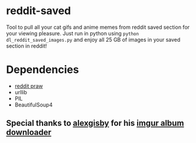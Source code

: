 # reddit-saved
Tool to pull all your cat gifs and anime memes from reddit saved section for your viewing pleasure. Just run in python using `python dl_reddit_saved_images.py` and enjoy all 25 GB of images in your saved section in reddit!

# Dependencies
- [reddit praw](https://github.com/praw-dev/praw)
- urllib
- PIL
- BeautifulSoup4


## Special thanks to [alexgisby](https://github.com/alexgisby) for his [imgur album downloader](https://github.com/alexgisby/imgur-album-downloader)
